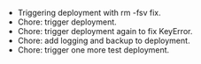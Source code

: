 - Triggering deployment with rm -fsv fix.
- Chore: trigger deployment.
- Chore: trigger deployment again to fix KeyError.
- Chore: add logging and backup to deployment.
- Chore: trigger one more test deployment.